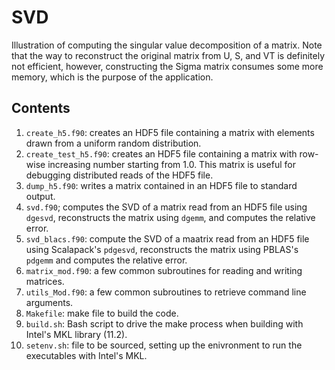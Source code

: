 SVD
===

Illustration of computing the singular value decomposition of a matrix.
Note that the way to reconstruct the original matrix from U, S, and VT
is definitely not efficient, however, constructing the Sigma matrix
consumes some more memory, which is the purpose of the application.

Contents
--------
1. `create_h5.f90`: creates an HDF5 file containing a matrix with elements
    drawn from a uniform random distribution.
1. `create_test_h5.f90`: creates an HDF5 file containing a matrix with
    row-wise increasing number starting from 1.0.  This matrix is useful
    for debugging distributed reads of the HDF5 file.
1. `dump_h5.f90`: writes a matrix contained in an HDF5 file to standard
    output.
1. `svd.f90`; computes the SVD of a matrix read from an HDF5 file using
    `dgesvd`, reconstructs the matrix using `dgemm`, and computes the
    relative error.
1. `svd_blacs.f90`: compute the SVD of a maatrix read from an HDF5 file
    using Scalapack's `pdgesvd`, reconstructs the matrix using PBLAS's
    `pdgemm` and computes the relative error.
1. `matrix_mod.f90`: a few common subroutines for reading and writing
    matrices.
1. `utils_Mod.f90`: a few common subroutines to retrieve command line
    arguments.
1. `Makefile`: make file to build the code.
1. `build.sh`: Bash script to drive the make process when building with
    Intel's MKL library (11.2).
1. `setenv.sh`: file to be sourced, setting up the enivronment to run
    the executables with Intel's MKL.
